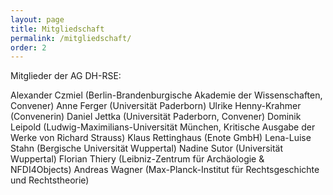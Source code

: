 ```yaml
---
layout: page
title: Mitgliedschaft
permalink: /mitgliedschaft/
order: 2
---
```



Mitglieder der AG DH-RSE:


Alexander Czmiel (Berlin-Brandenburgische Akademie der Wissenschaften, Convener)
Anne Ferger (Universität Paderborn)
Ulrike Henny-Krahmer (Convenerin)
Daniel Jettka (Universität Paderborn, Convener)
Dominik Leipold (Ludwig-Maximilians-Universität München, Kritische Ausgabe der Werke von Richard Strauss)
Klaus Rettinghaus (Enote GmbH)
Lena-Luise Stahn (Bergische Universität Wuppertal)
Nadine Sutor (Universität Wuppertal)
Florian Thiery (Leibniz-Zentrum für Archäologie & NFDI4Objects)
Andreas Wagner (Max-Planck-Institut für Rechtsgeschichte und Rechtstheorie)
